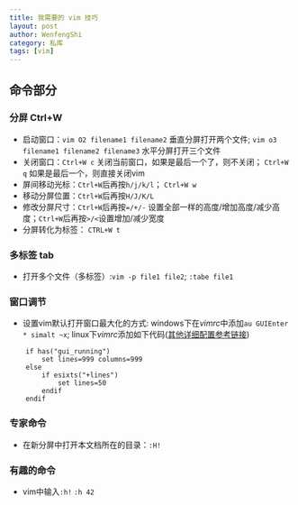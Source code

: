 ```yaml
--- 
title: 我需要的 vim 技巧
layout: post
author: WenfengShi
category: 私库
tags: [vim]
---
```


## 命令部分

### 分屏 Ctrl+W
- 启动窗口：`vim O2 filename1 filename2` 垂直分屏打开两个文件; `vim o3 filename1 filename2 filename3` 水平分屏打开三个文件
- 关闭窗口：`Ctrl+W c` 关闭当前窗口，如果是最后一个了，则不关闭；  `Ctrl+W q` 如果是最后一个，则直接关闭vim
- 屏间移动光标：`Ctrl+W`后再按`h/j/k/l`； `Ctrl+W w`
- 移动分屏位置：`Ctrl+W`后再按`H/J/K/L`
- 修改分屏尺寸：`Ctrl+W`后再按`=/+/-` 设置全部一样的高度/增加高度/减少高度；`Ctrl+W`后再按`>/<`设置增加/减少宽度
- 分屏转化为标签： `CTRL+W t`

### 多标签 tab
- 打开多个文件（多标签）:`vim -p file1 file2`; `:tabe file1`

### 窗口调节

- 设置vim默认打开窗口最大化的方式: windows下在*vimrc*中添加`au GUIEnter * simalt ~x`; linux下*vimrc*添加如下代码([其他详细配置参考链接](http://vim.wikia.com/wiki/Maximize_or_set_initial_window_size))

```vim
    if has("gui_running")
        set lines=999 columns=999
    else
        if esixts("+lines")
            set lines=50
        endif
    endif
```

### 专家命令

- 在新分屏中打开本文档所在的目录：`:H!`

### 有趣的命令

- vim中输入`:h!` `:h 42`
